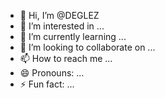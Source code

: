 - 👋 Hi, I’m @DEGLEZ
- 👀 I’m interested in ...
- 🌱 I’m currently learning ...
- 💞️ I’m looking to collaborate on ...
- 📫 How to reach me ...
- 😄 Pronouns: ...
- ⚡ Fun fact: ...

<!---
DEGLEZ/DEGLEZ is a ✨ special ✨ repository because its `README.md` (this file) appears on your GitHub profile.
You can click the Preview link to take a look at your changes.
--->
